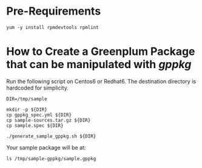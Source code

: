 # Pre-Requirements

```
yum -y install rpmdevtools rpmlint
```


# How to Create a Greenplum Package that can be manipulated with *gppkg* 

Run the following script on Centos6 or Redhat6. The destination directory is hardcoded for simplicity.

```
DIR=/tmp/sample

mkdir -p ${DIR}
cp gppkg_spec.yml ${DIR}
cp sample-sources.tar.gz ${DIR}
cp sample.spec ${DIR}

./generate_sample_gppkg.sh ${DIR} 
```

Your sample package will be at:

`ls /tmp/sample-gppkg/sample.gppkg`
